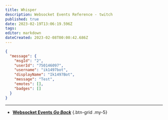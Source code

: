 ```yaml
---
title: Whisper
description: Websocket Events Reference - twitch
published: true
date: 2023-02-19T13:06:19.596Z
tags: 
editor: markdown
dateCreated: 2023-02-08T00:00:42.686Z
---
```


```json
{
  "message": {
    "msgId": "2",
    "userId": "750146097",
    "username": "ik1497bot",
    "displayName": "Ik1497Bot",
    "message": "Test",
    "emotes": [],
    "badges": []
  }
}
```

---

- [<i class="mdi mdi-chevron-left"></i>**Websocket Events *Go Back***](/Servers-Clients/WebSocket-Server/Events)
{.btn-grid .my-5}